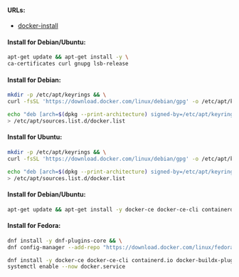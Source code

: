 #### URLs:
- [docker-install](https://docs.docker.com/engine/install/)

#### Install for Debian/Ubuntu:
```bash
apt-get update && apt-get install -y \
ca-certificates curl gnupg lsb-release
```

#### Install for Debian:
```bash
mkdir -p /etc/apt/keyrings && \
curl -fsSL 'https://download.docker.com/linux/debian/gpg' -o /etc/apt/keyrings/docker.asc
```
```bash
echo "deb [arch=$(dpkg --print-architecture) signed-by=/etc/apt/keyrings/docker.asc] https://download.docker.com/linux/debian $(lsb_release -cs) stable" \
> /etc/apt/sources.list.d/docker.list
```

#### Install for Ubuntu:
```bash
mkdir -p /etc/apt/keyrings && \
curl -fsSL 'https://download.docker.com/linux/debian/gpg' -o /etc/apt/keyrings/docker.asc
```
```bash
echo "deb [arch=$(dpkg --print-architecture) signed-by=/etc/apt/keyrings/docker.asc] https://download.docker.com/linux/ubuntu $(lsb_release -cs) stable" \
> /etc/apt/sources.list.d/docker.list
```

#### Install for Debian/Ubuntu:
```bash
apt-get update && apt-get install -y docker-ce docker-ce-cli containerd.io docker-buildx-plugin docker-compose-plugin
```

#### Install for Fedora:
```bash
dnf install -y dnf-plugins-core && \
dnf config-manager --add-repo "https://download.docker.com/linux/fedora/docker-ce.repo"
```
```bash
dnf install -y docker-ce docker-ce-cli containerd.io docker-buildx-plugin docker-compose-plugin && \
systemctl enable --now docker.service
```

